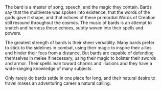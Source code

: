 The bard is a master of song,
speech, and the magic they contain. Bards say
that the multiverse was spoken into existence, that the
words of the gods gave it shape, and that echoes of these
primordial Words of Creation still resound throughout
the cosmos. The music of bards is an attempt to snatch
and harness those echoes, subtly woven into their
spells and powers.

The greatest strength of bards is their sheer
versatility. Many bards prefer to stick to the sidelines
in combat, using their magic to inspire their allies and
hinder their foes from a distance. But bards are capable
of defending themselves in melee if necessary, using
their magic to bolster their swords and armor. Their
spells lean toward charms and illusions and 
they have a wide-ranging knowledge of many subjects.

Only rarely do bards settle in one place for long, and
their natural desire to travel makes an adventuring 
career a natural calling.